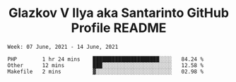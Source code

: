 <h1 align="center">Glazkov V Ilya aka Santarinto GitHub Profile README</h1>

<!--START_SECTION:waka-->
```text
Week: 07 June, 2021 - 14 June, 2021

PHP        1 hr 24 mins    █████████████████████░░░░   84.24 % 
Other      12 mins         ███░░░░░░░░░░░░░░░░░░░░░░   12.58 % 
Makefile   2 mins          ▓░░░░░░░░░░░░░░░░░░░░░░░░   02.98 % 
```
<!--END_SECTION:waka-->